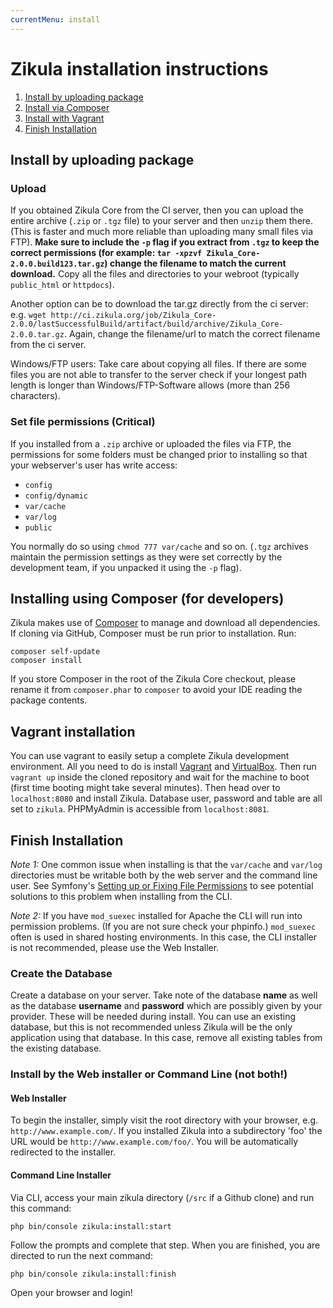 ```yaml
---
currentMenu: install
---
```

# Zikula installation instructions

1. [Install by uploading package](#upload)
2. [Install via Composer](#installing-using-composer-for-developers)
3. [Install with Vagrant](#vagrant-installation)
4. [Finish Installation](#finish-installation)

## Install by uploading package

### Upload

If you obtained Zikula Core from the CI server, then you can upload the entire archive (`.zip` or `.tgz` file)
to your server and then `unzip` them there. (This is faster and much more reliable than uploading many small
files via FTP). **Make sure to include the `-p` flag if you extract from `.tgz` to keep the correct permissions
(for example: `tar -xpzvf Zikula_Core-2.0.0.build123.tar.gz`) change the filename to match the current download.**
Copy all the files and directories to your webroot (typically `public_html` or `httpdocs`).

Another option can be to download the tar.gz directly from the ci server: e.g. 
`wget http://ci.zikula.org/job/Zikula_Core-2.0.0/lastSuccessfulBuild/artifact/build/archive/Zikula_Core-2.0.0.tar.gz`. 
Again, change the filename/url to match the correct filename from the ci server.

Windows/FTP users: Take care about copying all files. If there are some files you are not able to transfer 
to the server check if your longest path length is longer than Windows/FTP-Software allows (more than 256 characters).

### Set file permissions (Critical)

If you installed from a `.zip` archive or uploaded the files via FTP, the permissions for some folders must be changed 
prior to installing so that your webserver's user has write access:

- `config`
- `config/dynamic`
- `var/cache`
- `var/log`
- `public`

You normally do so using `chmod 777 var/cache` and so on. (`.tgz` archives maintain
the permission settings as they were set correctly by the development team, if you unpacked it using the `-p` flag).

## Installing using Composer (for developers)

Zikula makes use of [Composer](https://getcomposer.org/) to manage and download all dependencies.
If cloning via GitHub, Composer must be run prior to installation. Run:

```
composer self-update
composer install
```

If you store Composer in the root of the Zikula Core checkout, please rename it from `composer.phar` to `composer`
to avoid your IDE reading the package contents.

## Vagrant installation

You can use vagrant to easily setup a complete Zikula development environment.
All you need to do is install [Vagrant](https://vagrantup.com) and
[VirtualBox](https://www.virtualbox.org/). Then run `vagrant up` inside the
cloned repository and wait for the machine to boot (first time booting might
take several minutes). Then head over to `localhost:8080` and install Zikula.
Database user, password and table are all set to `zikula`. PHPMyAdmin is
accessible from `localhost:8081`.

## Finish Installation

*Note 1:* One common issue when installing is that the `var/cache` and `var/log` directories must be writable both by the 
web server and the command line user. See Symfony's [Setting up or Fixing File Permissions](https://symfony.com/doc/current/setup/file_permissions.html) 
to see potential solutions to this problem when installing from the CLI.

*Note 2:* If you have `mod_suexec` installed for Apache the CLI will run into permission problems. (If you are not sure 
check your phpinfo.) `mod_suexec` often is used in shared hosting environments. In this case, the CLI installer is not 
recommended, please use the Web Installer. 

### Create the Database

Create a database on your server. Take note of the database **name** as well as the database **username** and
**password** which are possibly given by your provider. These will be needed during install. You can use an existing
database, but this is not recommended unless Zikula will be the only application using that database. In this case,
remove all existing tables from the existing database.

### Install by the Web installer or Command Line (not both!)

#### Web Installer

To begin the installer, simply visit the root directory with your browser, e.g. `http://www.example.com/`.
If you installed Zikula into a subdirectory 'foo' the URL would be `http://www.example.com/foo/`. You will be
automatically redirected to the installer.

#### Command Line Installer

Via CLI, access your main zikula directory (`/src` if a Github clone) and run this command:

```Shell
php bin/console zikula:install:start
```

Follow the prompts and complete that step. When you are finished, you are directed to run the next command:

```Shell
php bin/console zikula:install:finish
```

Open your browser and login!
